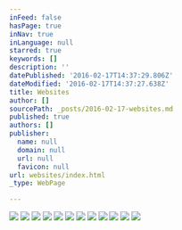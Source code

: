 ```yaml
---
inFeed: false
hasPage: true
inNav: true
inLanguage: null
starred: true
keywords: []
description: ''
datePublished: '2016-02-17T14:37:29.806Z'
dateModified: '2016-02-17T14:37:27.638Z'
title: Websites
author: []
sourcePath: _posts/2016-02-17-websites.md
published: true
authors: []
publisher:
  name: null
  domain: null
  url: null
  favicon: null
url: websites/index.html
_type: WebPage

---
```

![](https://s3-us-west-2.amazonaws.com/the-grid-img/p/94c308f1f76a86afdd71c7efe466231d3b25bfd9.png)
![](https://s3-us-west-2.amazonaws.com/the-grid-img/p/528196310b753d1e4edc7edef23ec21f4c978f8f.png)
![](https://s3-us-west-2.amazonaws.com/the-grid-img/p/6895c55a0e312d64c877fabf6ca9829c499646d2.jpg)
![](https://s3-us-west-2.amazonaws.com/the-grid-img/p/fa57c494989eacd6adca532f387959bbcfcdf8d5.png)
![](https://s3-us-west-2.amazonaws.com/the-grid-img/p/17231aa8df5e2461e8c5416741761ca8fb373d63.png)
![](https://s3-us-west-2.amazonaws.com/the-grid-img/p/0510e46e9abd9d3192c31325880c83dfbf1a3618.jpg)
![](https://s3-us-west-2.amazonaws.com/the-grid-img/p/070fe4f630533a3b426b3b539c9108382f7ad1e3.jpg)
![](https://s3-us-west-2.amazonaws.com/the-grid-img/p/fe76ca829a3ea4560dff6bd670b2e5b6c839313c.jpg)
![](https://s3-us-west-2.amazonaws.com/the-grid-img/p/a45471fa5bcadf3b7629417633f71cc26065db03.png)
![](https://s3-us-west-2.amazonaws.com/the-grid-img/p/aac7e425d33423caf3ba97d7e13c43595d5e3a52.png)
![](https://s3-us-west-2.amazonaws.com/the-grid-img/p/750ac6ae46645a87d4b046efbee1454831c9b6de.png)
![](https://s3-us-west-2.amazonaws.com/the-grid-img/p/7992e086da9859f2382faeaa4e45f8edf0897456.png)